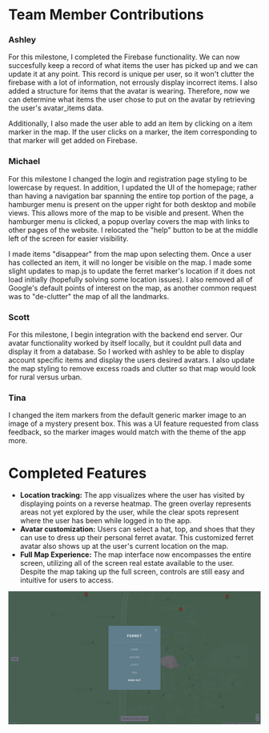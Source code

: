 # Team Member Contributions #

### Ashley ###
For this milestone, I completed the Firebase functionality. We can now succesfully keep a record of what items the user has picked up and we can update it at any point. This record is unique per user, so it won't clutter the firebase with a lot of information, not errously display incorrect items. I also added a structure for items that the avatar is wearing. Therefore, now we can determine what items the user chose to put on the avatar by retrieving the user's avatar_items data.

Additionally, I also made the user able to add an item by clicking on a item marker in the map. If the user clicks on a marker, the item corresponding to that marker will get added on Firebase.

### Michael ###
For this milestone I changed the login and registration page styling to be lowercase by request. In addition, I updated the UI of the homepage; rather than having a navigation bar spanning the entire top portion of the page, a hamburger menu is present on the upper right for both desktop and mobile views. This allows more of the map to be visible and present. When the hamburger menu is clicked, a popup overlay covers the map with links to other pages of the website. I relocated the "help" button to be at the middle left of the screen for easier visibility. 

I made items "disappear" from the map upon selecting them. Once a user has collected an item, it will no longer be visible on the map. I made some slight updates to map.js to update the ferret marker's location if it does not load initially (hopefully solving some location issues). I also removed all of Google's default points of interest on the map, as another common request was to "de-clutter" the map of all the landmarks. 


### Scott ###
For this milestone, I begin integration with the backend end server. Our avatar functionality worked by itself locally, but it couldnt pull data and display it from a database. So I worked with ashley to be able to display account specific items and display the users desired avatars. I also update the map styling to remove excess roads and clutter so that map would look for rural versus urban.

### Tina ###
I changed the item markers from the default generic marker image to an image of a mystery present box. This was a UI feature requested from class feedback, so the marker images would match with the theme of the app more.

# Completed Features #
* **Location tracking:** The app visualizes where the user has visited by displaying points on a reverse heatmap. The green overlay represents areas not yet explored by the user, while the clear spots represent where the user has been while logged in to the app.
* **Avatar customization:** Users can select a hat, top, and shoes that they can use to dress up their personal ferret avatar. This customized ferret avatar also shows up at the user's current location on the map.
* **Full Map Experience:** The map interface now encompasses the entire screen, utilizing all of the screen real estate available to the user. Despite the map taking up the full screen, controls are still easy and intuitive for users to access.

![screenshot](/images/milestones/milestone14_home.png)
